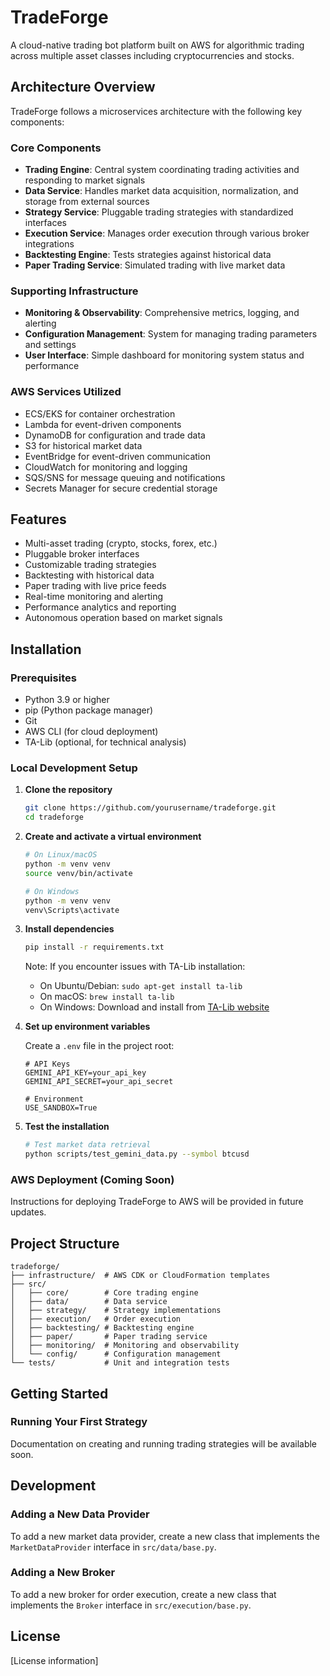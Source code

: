 # TradeForge

A cloud-native trading bot platform built on AWS for algorithmic trading across multiple asset classes including cryptocurrencies and stocks.

## Architecture Overview

TradeForge follows a microservices architecture with the following key components:

### Core Components
- **Trading Engine**: Central system coordinating trading activities and responding to market signals
- **Data Service**: Handles market data acquisition, normalization, and storage from external sources
- **Strategy Service**: Pluggable trading strategies with standardized interfaces
- **Execution Service**: Manages order execution through various broker integrations
- **Backtesting Engine**: Tests strategies against historical data
- **Paper Trading Service**: Simulated trading with live market data

### Supporting Infrastructure
- **Monitoring & Observability**: Comprehensive metrics, logging, and alerting
- **Configuration Management**: System for managing trading parameters and settings
- **User Interface**: Simple dashboard for monitoring system status and performance

### AWS Services Utilized
- ECS/EKS for container orchestration
- Lambda for event-driven components
- DynamoDB for configuration and trade data
- S3 for historical market data
- EventBridge for event-driven communication
- CloudWatch for monitoring and logging
- SQS/SNS for message queuing and notifications
- Secrets Manager for secure credential storage

## Features

- Multi-asset trading (crypto, stocks, forex, etc.)
- Pluggable broker interfaces
- Customizable trading strategies
- Backtesting with historical data
- Paper trading with live price feeds
- Real-time monitoring and alerting
- Performance analytics and reporting
- Autonomous operation based on market signals

## Installation

### Prerequisites

- Python 3.9 or higher
- pip (Python package manager)
- Git
- AWS CLI (for cloud deployment)
- TA-Lib (optional, for technical analysis)

### Local Development Setup

1. **Clone the repository**

   ```bash
   git clone https://github.com/yourusername/tradeforge.git
   cd tradeforge
   ```

2. **Create and activate a virtual environment**

   ```bash
   # On Linux/macOS
   python -m venv venv
   source venv/bin/activate

   # On Windows
   python -m venv venv
   venv\Scripts\activate
   ```

3. **Install dependencies**

   ```bash
   pip install -r requirements.txt
   ```

   Note: If you encounter issues with TA-Lib installation:
   - On Ubuntu/Debian: `sudo apt-get install ta-lib`
   - On macOS: `brew install ta-lib`
   - On Windows: Download and install from [TA-Lib website](http://ta-lib.org/hdr_dw.html)

4. **Set up environment variables**

   Create a `.env` file in the project root:

   ```
   # API Keys
   GEMINI_API_KEY=your_api_key
   GEMINI_API_SECRET=your_api_secret
   
   # Environment
   USE_SANDBOX=True
   ```

5. **Test the installation**

   ```bash
   # Test market data retrieval
   python scripts/test_gemini_data.py --symbol btcusd
   ```

### AWS Deployment (Coming Soon)

Instructions for deploying TradeForge to AWS will be provided in future updates.

## Project Structure

```
tradeforge/
├── infrastructure/  # AWS CDK or CloudFormation templates
├── src/
│   ├── core/        # Core trading engine
│   ├── data/        # Data service
│   ├── strategy/    # Strategy implementations
│   ├── execution/   # Order execution
│   ├── backtesting/ # Backtesting engine
│   ├── paper/       # Paper trading service
│   ├── monitoring/  # Monitoring and observability
│   └── config/      # Configuration management
└── tests/           # Unit and integration tests
```

## Getting Started

### Running Your First Strategy

Documentation on creating and running trading strategies will be available soon.

## Development

### Adding a New Data Provider

To add a new market data provider, create a new class that implements the `MarketDataProvider` interface in `src/data/base.py`.

### Adding a New Broker

To add a new broker for order execution, create a new class that implements the `Broker` interface in `src/execution/base.py`.

## License

[License information]
